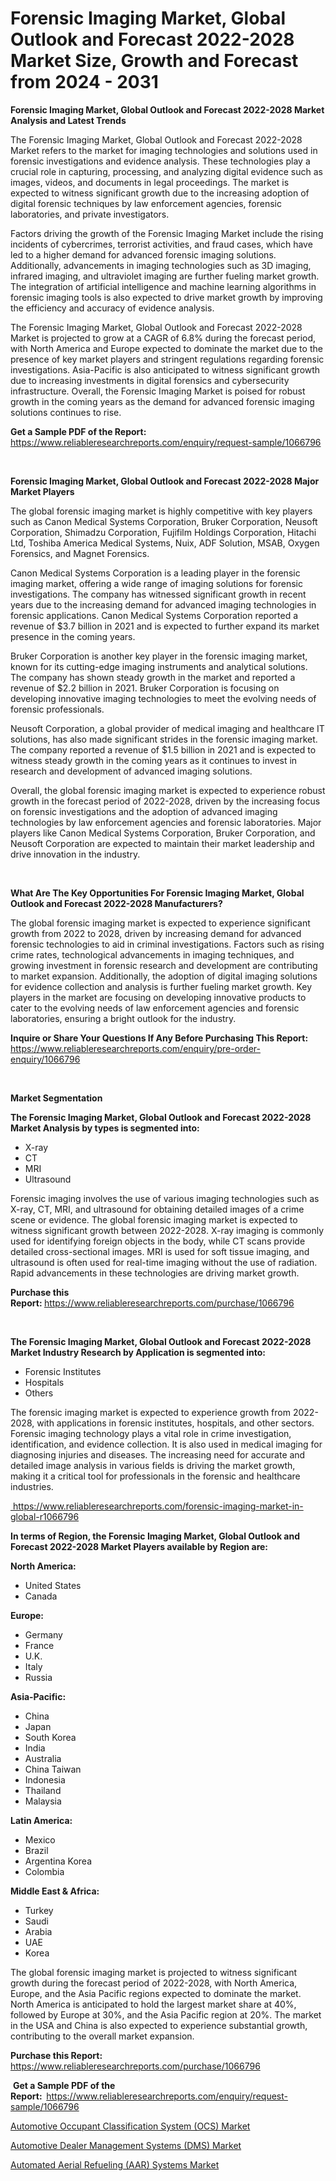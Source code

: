 <p><h1>Forensic Imaging Market, Global Outlook and Forecast 2022-2028 Market Size, Growth and Forecast from 2024 - 2031</h1></p><p><strong>Forensic Imaging Market, Global Outlook and Forecast 2022-2028 Market Analysis and Latest Trends</strong></p>
<p><p>The Forensic Imaging Market, Global Outlook and Forecast 2022-2028 Market refers to the market for imaging technologies and solutions used in forensic investigations and evidence analysis. These technologies play a crucial role in capturing, processing, and analyzing digital evidence such as images, videos, and documents in legal proceedings. The market is expected to witness significant growth due to the increasing adoption of digital forensic techniques by law enforcement agencies, forensic laboratories, and private investigators.</p><p>Factors driving the growth of the Forensic Imaging Market include the rising incidents of cybercrimes, terrorist activities, and fraud cases, which have led to a higher demand for advanced forensic imaging solutions. Additionally, advancements in imaging technologies such as 3D imaging, infrared imaging, and ultraviolet imaging are further fueling market growth. The integration of artificial intelligence and machine learning algorithms in forensic imaging tools is also expected to drive market growth by improving the efficiency and accuracy of evidence analysis.</p><p>The Forensic Imaging Market, Global Outlook and Forecast 2022-2028 Market is projected to grow at a CAGR of 6.8% during the forecast period, with North America and Europe expected to dominate the market due to the presence of key market players and stringent regulations regarding forensic investigations. Asia-Pacific is also anticipated to witness significant growth due to increasing investments in digital forensics and cybersecurity infrastructure. Overall, the Forensic Imaging Market is poised for robust growth in the coming years as the demand for advanced forensic imaging solutions continues to rise.</p></p>
<p><strong>Get a Sample PDF of the Report:&nbsp;</strong> <a href="https://www.reliableresearchreports.com/enquiry/request-sample/1066796">https://www.reliableresearchreports.com/enquiry/request-sample/1066796</a></p>
<p>&nbsp;</p>
<p><strong>Forensic Imaging Market, Global Outlook and Forecast 2022-2028 Major Market Players</strong></p>
<p><p>The global forensic imaging market is highly competitive with key players such as Canon Medical Systems Corporation, Bruker Corporation, Neusoft Corporation, Shimadzu Corporation, Fujifilm Holdings Corporation, Hitachi Ltd, Toshiba America Medical Systems, Nuix, ADF Solution, MSAB, Oxygen Forensics, and Magnet Forensics.</p><p>Canon Medical Systems Corporation is a leading player in the forensic imaging market, offering a wide range of imaging solutions for forensic investigations. The company has witnessed significant growth in recent years due to the increasing demand for advanced imaging technologies in forensic applications. Canon Medical Systems Corporation reported a revenue of $3.7 billion in 2021 and is expected to further expand its market presence in the coming years.</p><p>Bruker Corporation is another key player in the forensic imaging market, known for its cutting-edge imaging instruments and analytical solutions. The company has shown steady growth in the market and reported a revenue of $2.2 billion in 2021. Bruker Corporation is focusing on developing innovative imaging technologies to meet the evolving needs of forensic professionals.</p><p>Neusoft Corporation, a global provider of medical imaging and healthcare IT solutions, has also made significant strides in the forensic imaging market. The company reported a revenue of $1.5 billion in 2021 and is expected to witness steady growth in the coming years as it continues to invest in research and development of advanced imaging solutions.</p><p>Overall, the global forensic imaging market is expected to experience robust growth in the forecast period of 2022-2028, driven by the increasing focus on forensic investigations and the adoption of advanced imaging technologies by law enforcement agencies and forensic laboratories. Major players like Canon Medical Systems Corporation, Bruker Corporation, and Neusoft Corporation are expected to maintain their market leadership and drive innovation in the industry.</p></p>
<p>&nbsp;</p>
<p><strong>What Are The Key Opportunities For Forensic Imaging Market, Global Outlook and Forecast 2022-2028 Manufacturers?</strong></p>
<p><p>The global forensic imaging market is expected to experience significant growth from 2022 to 2028, driven by increasing demand for advanced forensic technologies to aid in criminal investigations. Factors such as rising crime rates, technological advancements in imaging techniques, and growing investment in forensic research and development are contributing to market expansion. Additionally, the adoption of digital imaging solutions for evidence collection and analysis is further fueling market growth. Key players in the market are focusing on developing innovative products to cater to the evolving needs of law enforcement agencies and forensic laboratories, ensuring a bright outlook for the industry.</p></p>
<p><strong>Inquire or Share Your Questions If Any Before Purchasing This Report:</strong> <a href="https://www.reliableresearchreports.com/enquiry/pre-order-enquiry/1066796">https://www.reliableresearchreports.com/enquiry/pre-order-enquiry/1066796</a></p>
<p>&nbsp;</p>
<p><strong>Market Segmentation</strong></p>
<p><strong>The Forensic Imaging Market, Global Outlook and Forecast 2022-2028 Market Analysis by types is segmented into:</strong></p>
<p><ul><li>X-ray</li><li>CT</li><li>MRI</li><li>Ultrasound</li></ul></p>
<p><p>Forensic imaging involves the use of various imaging technologies such as X-ray, CT, MRI, and ultrasound for obtaining detailed images of a crime scene or evidence. The global forensic imaging market is expected to witness significant growth between 2022-2028. X-ray imaging is commonly used for identifying foreign objects in the body, while CT scans provide detailed cross-sectional images. MRI is used for soft tissue imaging, and ultrasound is often used for real-time imaging without the use of radiation. Rapid advancements in these technologies are driving market growth.</p></p>
<p><strong>Purchase this Report:&nbsp;</strong><a href="https://www.reliableresearchreports.com/purchase/1066796">https://www.reliableresearchreports.com/purchase/1066796</a></p>
<p>&nbsp;</p>
<p><strong>The Forensic Imaging Market, Global Outlook and Forecast 2022-2028 Market Industry Research by Application is segmented into:</strong></p>
<p><ul><li>Forensic Institutes</li><li>Hospitals</li><li>Others</li></ul></p>
<p><p>The forensic imaging market is expected to experience growth from 2022-2028, with applications in forensic institutes, hospitals, and other sectors. Forensic imaging technology plays a vital role in crime investigation, identification, and evidence collection. It is also used in medical imaging for diagnosing injuries and diseases. The increasing need for accurate and detailed image analysis in various fields is driving the market growth, making it a critical tool for professionals in the forensic and healthcare industries.</p></p>
<p><a href="https://www.reliableresearchreports.com/forensic-imaging-market-in-global-r1066796">&nbsp;https://www.reliableresearchreports.com/forensic-imaging-market-in-global-r1066796</a></p>
<p><strong>In terms of Region, the Forensic Imaging Market, Global Outlook and Forecast 2022-2028 Market Players available by Region are:</strong></p>
<p>
    <p> <strong> North America: </strong>
        <ul>
            <li>United States</li>
            <li>Canada</li>
        </ul>
        </p> 
    <p> <strong> Europe: </strong>
        <ul>
            <li>Germany</li>
            <li>France</li>
            <li>U.K.</li>
            <li>Italy</li>
            <li>Russia</li>
        </ul>
        </p> 
    <p> <strong> Asia-Pacific: </strong>
        <ul>
            <li>China</li>
            <li>Japan</li>
            <li>South Korea</li>
            <li>India</li>
            <li>Australia</li>
            <li>China Taiwan</li>
            <li>Indonesia</li>
            <li>Thailand</li>
            <li>Malaysia</li>
        </ul>
        </p> 
    <p> <strong> Latin America: </strong>
        <ul>
            <li>Mexico</li>
            <li>Brazil</li>
            <li>Argentina Korea</li>
            <li>Colombia</li>
        </ul>
        </p> 
    <p> <strong> Middle East & Africa: </strong>
        <ul>
            <li>Turkey</li>
            <li>Saudi</li>
            <li>Arabia</li>
            <li>UAE</li>
            <li>Korea</li>
        </ul>
    </p>
    </p>
<p><p>The global forensic imaging market is projected to witness significant growth during the forecast period of 2022-2028, with North America, Europe, and the Asia Pacific regions expected to dominate the market. North America is anticipated to hold the largest market share at 40%, followed by Europe at 30%, and the Asia Pacific region at 20%. The market in the USA and China is also expected to experience substantial growth, contributing to the overall market expansion.</p></p>
<p><strong>Purchase this Report: </strong><a href="https://www.reliableresearchreports.com/purchase/1066796">https://www.reliableresearchreports.com/purchase/1066796</a></p>
<p>&nbsp;<strong>Get a Sample PDF of the Report:&nbsp;&nbsp;</strong><a href="https://www.reliableresearchreports.com/enquiry/request-sample/1066796">https://www.reliableresearchreports.com/enquiry/request-sample/1066796</a></p>
<p><strong></strong></p>
<p><p><a href="https://github.com/staberhelen84/Market-Research-Report-List-1/blob/main/automotive-occupant-classification-system-ocs-market.md">Automotive Occupant Classification System (OCS) Market</a></p><p><a href="https://github.com/ValentineMike02/Market-Research-Report-List-1/blob/main/automotive-dealer-management-systems-dms-market.md">Automotive Dealer Management Systems (DMS) Market</a></p><p><a href="https://github.com/JosephMorgnlvXXff/Market-Research-Report-List-1/blob/main/automated-aerial-refueling-aar-systems-market.md">Automated Aerial Refueling (AAR) Systems Market</a></p></p>